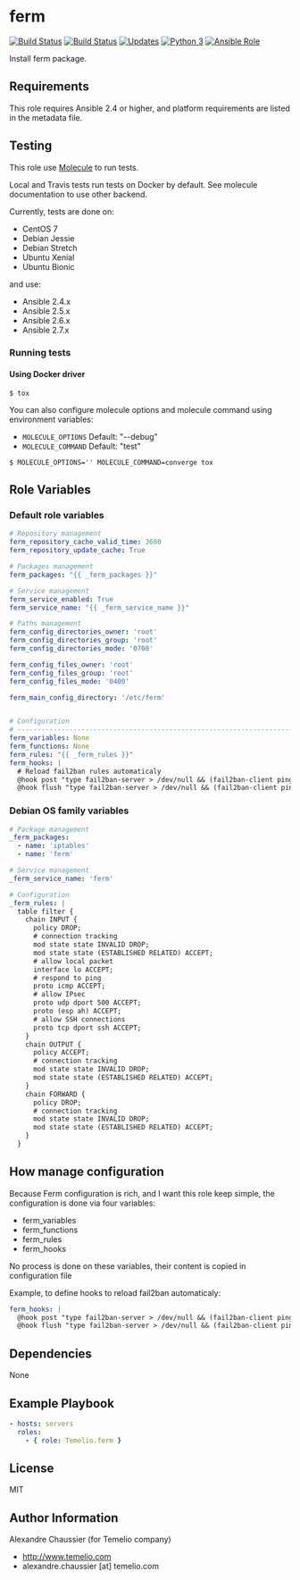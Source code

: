 # ferm

[![Build Status](https://img.shields.io/travis/Temelio/ansible-role-ferm/master.svg?label=travis_master)](https://travis-ci.org/Temelio/ansible-role-ferm)
[![Build Status](https://img.shields.io/travis/Temelio/ansible-role-ferm/develop.svg?label=travis_develop)](https://travis-ci.org/Temelio/ansible-role-ferm)
[![Updates](https://pyup.io/repos/github/Temelio/ansible-role-ferm/shield.svg)](https://pyup.io/repos/github/Temelio/ansible-role-ferm/)
[![Python 3](https://pyup.io/repos/github/Temelio/ansible-role-ferm/python-3-shield.svg)](https://pyup.io/repos/github/Temelio/ansible-role-ferm/)
[![Ansible Role](https://img.shields.io/ansible/role/7902.svg)](https://galaxy.ansible.com/Temelio/ferm/)

Install ferm package.

## Requirements

This role requires Ansible 2.4 or higher,
and platform requirements are listed in the metadata file.

## Testing

This role use [Molecule](https://github.com/metacloud/molecule/) to run tests.

Local and Travis tests run tests on Docker by default.
See molecule documentation to use other backend.

Currently, tests are done on:
- CentOS 7
- Debian Jessie
- Debian Stretch
- Ubuntu Xenial
- Ubuntu Bionic

and use:
- Ansible 2.4.x
- Ansible 2.5.x
- Ansible 2.6.x
- Ansible 2.7.x

### Running tests

#### Using Docker driver

```
$ tox
```

You can also configure molecule options and molecule command using environment variables:
* `MOLECULE_OPTIONS` Default: "--debug"
* `MOLECULE_COMMAND` Default: "test"

```
$ MOLECULE_OPTIONS='' MOLECULE_COMMAND=converge tox
```

## Role Variables

### Default role variables

``` yaml
# Repository management
ferm_repository_cache_valid_time: 3600
ferm_repository_update_cache: True

# Packages management
ferm_packages: "{{ _ferm_packages }}"

# Service management
ferm_service_enabled: True
ferm_service_name: "{{ _ferm_service_name }}"

# Paths management
ferm_config_directories_owner: 'root'
ferm_config_directories_group: 'root'
ferm_config_directories_mode: '0700'

ferm_config_files_owner: 'root'
ferm_config_files_group: 'root'
ferm_config_files_mode: '0400'

ferm_main_config_directory: '/etc/ferm'


# Configuration
# -----------------------------------------------------------------------------
ferm_variables: None
ferm_functions: None
ferm_rules: "{{ _ferm_rules }}"
ferm_hooks: |
  # Reload fail2ban rules automaticaly
  @hook post "type fail2ban-server > /dev/null && (fail2ban-client ping > /dev/null && fail2ban-client reload > /dev/null || true) || true";
  @hook flush "type fail2ban-server > /dev/null && (fail2ban-client ping > /dev/null && fail2ban-client reload > /dev/null || true) || true";
```

### Debian OS family variables

``` yaml
# Package management
_ferm_packages:
  - name: 'iptables'
  - name: 'ferm'

# Service management
_ferm_service_name: 'ferm'

# Configuration
_ferm_rules: |
  table filter {
    chain INPUT {
      policy DROP;
      # connection tracking
      mod state state INVALID DROP;
      mod state state (ESTABLISHED RELATED) ACCEPT;
      # allow local packet
      interface lo ACCEPT;
      # respond to ping
      proto icmp ACCEPT;
      # allow IPsec
      proto udp dport 500 ACCEPT;
      proto (esp ah) ACCEPT;
      # allow SSH connections
      proto tcp dport ssh ACCEPT;
    }
    chain OUTPUT {
      policy ACCEPT;
      # connection tracking
      mod state state INVALID DROP;
      mod state state (ESTABLISHED RELATED) ACCEPT;
    }
    chain FORWARD {
      policy DROP;
      # connection tracking
      mod state state INVALID DROP;
      mod state state (ESTABLISHED RELATED) ACCEPT;
    }
  }
```

## How manage configuration

Because Ferm configuration is rich, and I want this role keep simple, the
configuration is done via four variables:
* ferm_variables
* ferm_functions
* ferm_rules
* ferm_hooks

No process is done on these variables, their content is copied in configuration
file

Example, to define hooks to reload fail2ban automaticaly:
``` yaml
ferm_hooks: |
  @hook post "type fail2ban-server > /dev/null && (fail2ban-client ping > /dev/null && fail2ban-client reload > /dev/null || true) || true";
  @hook flush "type fail2ban-server > /dev/null && (fail2ban-client ping > /dev/null && fail2ban-client reload > /dev/null || true) || true";
```

## Dependencies

None

## Example Playbook

``` yaml
- hosts: servers
  roles:
    - { role: Temelio.ferm }
```

## License

MIT

## Author Information

Alexandre Chaussier (for Temelio company)
- http://www.temelio.com
- alexandre.chaussier [at] temelio.com
